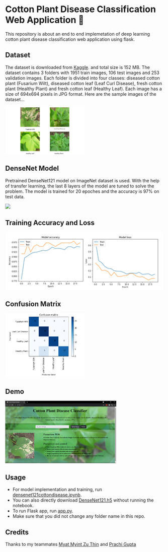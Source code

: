 # Cotton Plant Disease Classification Web Application :herb:
This repository is about an end to end implemetation of deep learning cotton plant disease classification web application using flask. 

## Dataset
The dataset is downloaded from [Kaggle](https://www.kaggle.com/janmejaybhoi/cotton-disease-dataset). and total size is 152 MB. The dataset contains 3 folders with 1951 train images, 106 test images and 253 validation images. Each folder is divided into four classes: diseased cotton plant (Fusarium Wilt), diseased cotton leaf (Leaf Curl Disease), fresh cotton plant (Healthy Plant) and fresh cotton leaf (Healthy Leaf). Each image has a size of 694x694 pixels in JPG format.
Here are the sample images of the dataset...  

<img src="https://github.com/myatmyintzuthin/Cotton-Plant-Disease-Classification-Web-Application/blob/main/assets/SampleImagesfromDataset.png" width=50% height=50%>

## DenseNet Model
Pretrained DenseNet121 model on ImageNet dataset is used. With the help of transfer learning, the last 8 layers of the model are tuned to solve the problem. The model is trained for 20 epoches and the accuracy is 97% on test data. 

<img src="https://i.imgur.com/O8ntGzS.png">

## Training Accuracy and Loss
<img src="https://github.com/myatmyintzuthin/Cotton-Plant-Disease-Classification-Web-Application/blob/main/assets/DenseNet121_plot.png">

## Confusion Matrix
<img src="https://github.com/myatmyintzuthin/Cotton-Plant-Disease-Classification-Web-Application/blob/main/assets/DenseNetConfusionMatrix.png" width=50% height=50%>

## Demo
<img src="https://github.com/myatmyintzuthin/Cotton-Plant-Disease-Classification-Web-Application/blob/main/assets/WebApplicationSample.png"  width=70% height=70%>

## Usage
- For model implementation and training, run [densenet121cottondisease.ipynb](https://github.com/myatmyintzuthin/Cotton-Plant-Disease-Classification-Web-Application/blob/main/densenet121cottondisease.ipynb).
- You can also directly download [DenseNet121.h5](https://github.com/myatmyintzuthin/Cotton-Plant-Disease-Classification-Web-Application/blob/master/DenseNet121.h5) without running the notebook.
- To run Flask app, run [app.py](https://github.com/myatmyintzuthin/Cotton-Plant-Disease-Classification-Web-Application/blob/main/app.py).
- Make sure that you did not change any folder name in this repo.

## Credits
Thanks to my teammates [Myat Myint Zu Thin](https://github.com/myatmyintzuthin) and [Prachi Gupta](https://github.com/Prachigupta0305)

